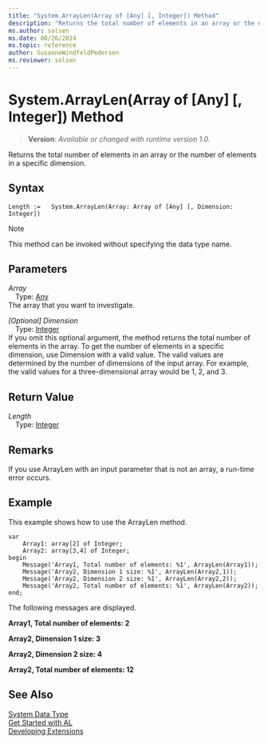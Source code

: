 ```yaml
---
title: "System.ArrayLen(Array of [Any] [, Integer]) Method"
description: "Returns the total number of elements in an array or the number of elements in a specific dimension."
ms.author: solsen
ms.date: 08/26/2024
ms.topic: reference
author: SusanneWindfeldPedersen
ms.reviewer: solsen
---
```

[//]: # (START>DO_NOT_EDIT)
[//]: # (IMPORTANT:Do not edit any of the content between here and the END>DO_NOT_EDIT.)
[//]: # (Any modifications should be made in the .xml files in the ModernDev repo.)
# System.ArrayLen(Array of [Any] [, Integer]) Method
> **Version**: _Available or changed with runtime version 1.0._

Returns the total number of elements in an array or the number of elements in a specific dimension.


## Syntax
```AL
Length :=   System.ArrayLen(Array: Array of [Any] [, Dimension: Integer])
```
> [!NOTE]
> This method can be invoked without specifying the data type name.
## Parameters
*Array*  
&emsp;Type: [Any](../any/any-data-type.md)  
The array that you want to investigate.  

*[Optional] Dimension*  
&emsp;Type: [Integer](../integer/integer-data-type.md)  
If you omit this optional argument, the method returns the total number of elements in the array. To get the number of elements in a specific dimension, use Dimension with a valid value. The valid values are determined by the number of dimensions of the input array. For example, the valid values for a three-dimensional array would be 1, 2, and 3.  


## Return Value
*Length*  
&emsp;Type: [Integer](../integer/integer-data-type.md)  



[//]: # (IMPORTANT: END>DO_NOT_EDIT)

## Remarks

If you use ArrayLen with an input parameter that is not an array, a run-time error occurs.  
  
## Example

This example shows how to use the ArrayLen method.  
  
```al
var
    Array1: array[2] of Integer;
    Array2: array[3,4] of Integer;
begin
    Message('Array1, Total number of elements: %1', ArrayLen(Array1));  
    Message('Array2, Dimension 1 size: %1', ArrayLen(Array2,1));  
    Message('Array2, Dimension 2 size: %1', ArrayLen(Array2,2));  
    Message('Array2, Total number of elements: %1', ArrayLen(Array2));  
end;
```  
  
The following messages are displayed.  
  
**Array1, Total number of elements: 2**  
  
**Array2, Dimension 1 size: 3**  
  
**Array2, Dimension 2 size: 4**  
 
**Array2, Total number of elements: 12**  


## See Also

[System Data Type](system-data-type.md)  
[Get Started with AL](../../devenv-get-started.md)  
[Developing Extensions](../../devenv-dev-overview.md)
